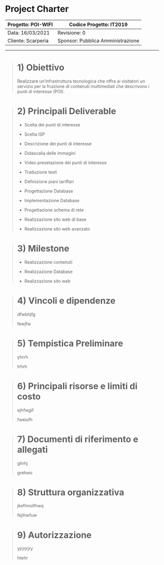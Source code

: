 # Project Charter

| Progetto: POI-WIFI | Codice Progetto: IT2019           |
| ------------------ | --------------------------------- |
| Data: 16/03/2021   | Revisione: 0                      |
| Cliente: Scarperia | Sponsor: Pubblica Amministrazione |

---

> # 1) Obiettivo
> 
> Realizzare un’infrastruttura tecnologica che offra ai visitatori un servizio per la fruizione di contenuti multimediali che descrivono i punti di interesse (POI).



> # 2) Principali Deliverable
> 
> - Scelta dei punti di interesse
> 
> - Scelta ISP
> 
> - Descrizione dei punti di interesse
> 
> - Didascalia delle immagini
> 
> - Video presetazione dei punti di interesse
> 
> - Traduzione testi
> 
> - Definizione piani tariffari
> 
> - Progettazione Database
> 
> - Implementazione Database
> 
> - Progettazione schema di rete
> 
> - Realizzazione sito web di base
> 
> - Realizzazione sito web avanzato



> # 3) Milestone
> 
> - Realizzazione contenuti
> 
> - Realizzazione Database
> 
> - Realizzazione sito web



> # 4) Vincoli e dipendenze
> 
> dfwbhjfg
> 
> fewjfw



> # 5) Tempistica Preliminare
> 
> yhrrh
> 
> trhrh



> # 6) Principali risorse e limiti di costo
> 
> ejhfwgif
> 
> fweiufh



> # 7) Documenti di riferimento e allegati
> 
> ghrhj
> 
> grehwo



> # 8) Struttura organizzativa
> 
> jkefhnoifhwq
> 
> fejihwfuw



> # 9) Autorizzazione
> 
> yjrjrjrjry
> 
> htehr